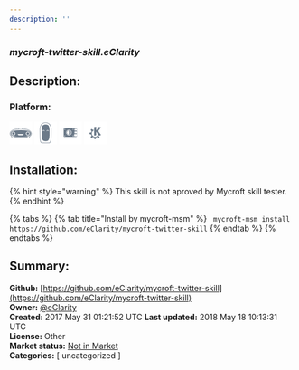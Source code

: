 ```yaml
---
description: ''
---
```


### _mycroft-twitter-skill.eClarity_  
## Description:  
  
  
  
### Platform:  
 ![Mark I](../.gitbook/assets/mark-1-icon.png)  ![Mark II](../.gitbook/assets/mark-2-icon.png)  ![Picroft](../.gitbook/assets/picroft-icon.png)  ![plasmoid](../.gitbook/assets/kde.png)   
## Installation:  
{% hint style="warning" %}
This skill is not aproved by Mycroft skill tester.
{% endhint %}
    
{% tabs %}
{% tab title="Install by mycroft-msm" %}
``` mycroft-msm install https://github.com/eClarity/mycroft-twitter-skill```
{% endtab %}
  {% endtabs %}
    
## Summary:  
**Github:** [https://github.com/eClarity/mycroft-twitter-skill](https://github.com/eClarity/mycroft-twitter-skill)  
**Owner:** [@eClarity](https://github.com/eClarity)  
**Created:** 2017 May 31 01:21:52 UTC  **Last updated:** 2018 May 18 10:13:31 UTC  
**License:** Other  
**Market status:** [Not in Market](https://market.mycroft.ai/skill/)  
**Categories:** [ uncategorized ]   
